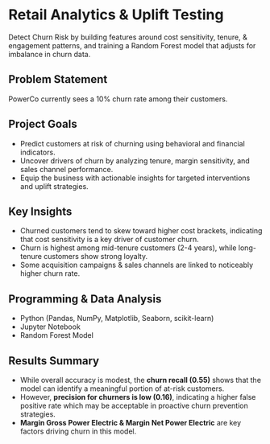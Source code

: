 # Retail Analytics & Uplift Testing
Detect Churn Risk by building features around cost sensitivity, tenure, & engagement patterns, and training a Random Forest model that adjusts for imbalance in churn data.

## Problem Statement
PowerCo currently sees a 10% churn rate among their customers.

## Project Goals
- Predict customers at risk of churning using behavioral and financial indicators.
- Uncover drivers of churn by analyzing tenure, margin sensitivity, and sales channel performance.
- Equip the business with actionable insights for targeted interventions and uplift strategies.

## Key Insights
- Churned customers tend to skew toward higher cost brackets, indicating that cost sensitivity is a key driver of customer churn.
- Churn is highest among mid-tenure customers (2-4 years), while long-tenure customers show strong loyalty.
- Some acquisition campaigns & sales channels are linked to noticeably higher churn rate.

## Programming & Data Analysis
- Python (Pandas, NumPy, Matplotlib, Seaborn, scikit-learn)
- Jupyter Notebook
- Random Forest Model

## Results Summary
- While overall accuracy is modest, the **churn recall (0.55)** shows that the model can identify a meaningful portion of at-risk customers.
- However, **precision for churners is low (0.16)**, indicating a higher false positive rate which may be acceptable in proactive churn prevention strategies.
- **Margin Gross Power Electric & Margin Net Power Electric** are key factors driving churn in this model.
